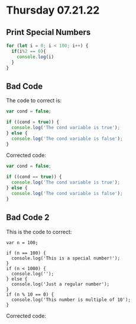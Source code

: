 # Thursday 07.21.22

## Print Special Numbers

```js script
for (let i = 0; i < 100; i++) {
  if(i%2 == 0){
    console.log(i)
  }
}
```

## Bad Code 

The code to correct is:

```js script
var cond = false;

if ((cond = true)) {
  console.log('The cond variable is true');
} else {
  console.log('The cond variable is false');
}
```

Corrected code: 
```js script
var cond = false;

if ((cond == true)) {
  console.log('The cond variable is true');
} else {
  console.log('The cond variable is false');
}
```

## Bad Code 2 

This is the code to correct: 

```assembly
var n = 100;

if (n == 100) {
  console.log('This is a special number!');
}
if (n < 1000) {
  console.log('');
} else {
  console.log('Just a regular number');
}
if (n % 10 == 0) {
  console.log('This number is multiple of 10');
}
```

Corrected code: 

```assembly
```
